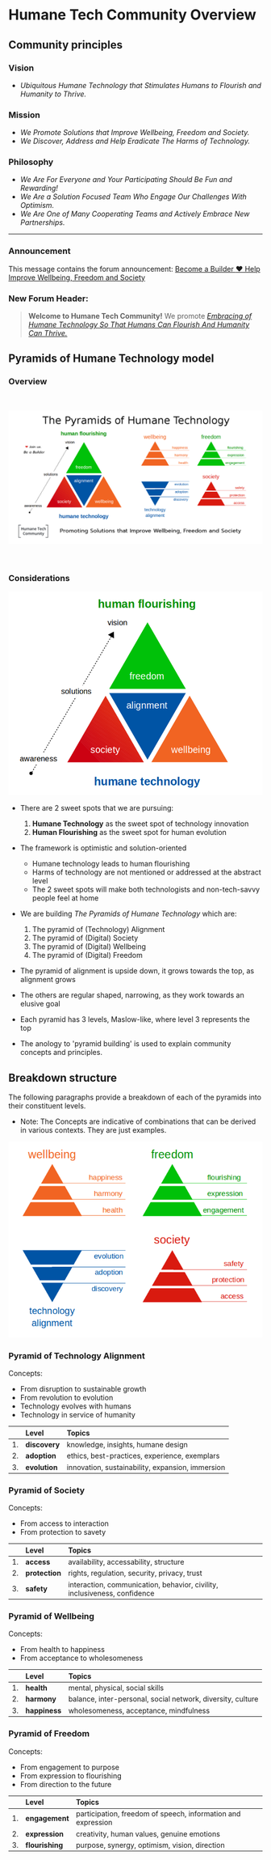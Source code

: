 # Humane Tech Community Overview

## Community principles

### Vision

- _Ubiquitous Humane Technology that Stimulates Humans to Flourish and Humanity to Thrive._

### Mission

- _We Promote Solutions that Improve Wellbeing, Freedom and Society._
- _We Discover, Address and Help Eradicate The Harms of Technology._

### Philosophy

- _We Are For Everyone and Your Participating Should Be Fun and Rewarding!_
- _We Are a Solution Focused Team Who Engage Our Challenges With Optimism._
- _We Are One of Many Cooperating Teams and Actively Embrace New Partnerships._

---

### Announcement

This message contains the forum announcement: [Become a Builder :heart: Help Improve Wellbeing, Freedom and Society](https://community.humanetech.com/t/3322)

### New Forum Header: 

>**Welcome to Humane Tech Community!**    We promote  [_Embracing of Humane Technology So That Humans Can Flourish And Humanity Can Thrive._](https://community.humanetech.com/t/3322)

## Pyramids of Humane Technology model

### Overview

<br/>

![Pyramids of Humane Technology](humanetech-community-overview.png)

<br/>

### Considerations

![Pyramids of Humane Technology](humanetech-pyramids-model.png)

- There are 2 sweet spots that we are pursuing:
  1. **Humane Technology** as the sweet spot of technology innovation
  2. **Human Flourishing** as the sweet spot for human evolution

- The framework is optimistic and solution-oriented
  - Humane technology leads to human flourishing
  - Harms of technology are not mentioned or addressed at the abstract level
  - The 2 sweet spots will make both technologists and non-tech-savvy people feel at home

- We are building _The Pyramids of Humane Technology_ which are:

  1. The pyramid of (Technology) Alignment
  2. The pyramid of (Digital) Society
  3. The pyramid of (Digital) Wellbeing
  4. The pyramid of (Digital) Freedom

- The pyramid of alignment is upside down, it grows towards the top, as alignment grows

- The others are regular shaped, narrowing, as they work towards an elusive goal

- Each pyramid has 3 levels, Maslow-like, where level 3 represents the top

- The anology to 'pyramid building' is used to explain community concepts and principles.

## Breakdown structure

The following paragraphs provide a breakdown of each of the pyramids into their constituent levels.

- Note: The Concepts are indicative of combinations that can be derived in various contexts. They are just examples.

![Pyramids of Humane Technology Details](humanetech-pyramids-breakdown.png)

### Pyramid of Technology Alignment

Concepts:

- From disruption to sustainable growth
- From revolution to evolution
- Technology evolves with humans
- Technology in service of humanity

| |Level | Topics |
| :---: | :--- | :--- |
| 1. | **discovery** | knowledge, insights, humane design | 
| 2. | **adoption** | ethics, best-practices, experience, exemplars | 
| 3. | **evolution** | innovation, sustainability, expansion, immersion | 

### Pyramid of Society

Concepts:

- From access to interaction
- From protection to savety

| |Level | Topics |
| :---: | :--- | :--- |
| 1. | **access** | availability, accessability, structure | 
| 2. | **protection** | rights, regulation, security, privacy, trust | 
| 3. | **safety** | interaction, communication, behavior, civility, inclusiveness, confidence |

### Pyramid of Wellbeing

Concepts:

- From health to happiness
- From acceptance to wholesomeness

| |Level | Topics |
| :---: | :--- | :--- |
| 1. | **health** | mental, physical, social skills | 
| 2. | **harmony** | balance, inter-personal, social network, diversity, culture | 
| 3. | **happiness** | wholesomeness, acceptance, mindfulness |

### Pyramid of Freedom

Concepts:

- From engagement to purpose
- From expression to flourishing
- From direction to the future

| |Level | Topics |
| :---: | :--- | :--- |
| 1. | **engagement** | participation, freedom of speech, information and expression | 
| 2. | **expression** | creativity, human values, genuine emotions | 
| 3. | **flourishing** | purpose, synergy, optimism, vision, direction |

